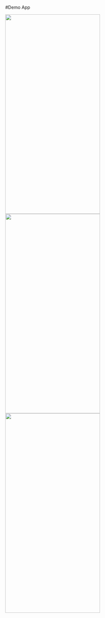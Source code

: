 #Demo App

<p align="left">
  <img src="https://github.com/user-attachments/assets/8a4d58cc-701e-4151-96b6-783daefbd2ce" width="300" height="630">
  <img src="https://github.com/user-attachments/assets/f2d84d4c-ad9e-45c4-9565-c3d6d8aca5cf" width="300" height="630">
  <img src="https://github.com/user-attachments/assets/35399aec-b3e6-4d00-b7ea-b5c2ec8a4d35" width="300" height="630">
</p>
